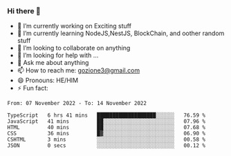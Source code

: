 ### Hi there 👋

<!--
**charlieScript/charlieScript** is a ✨ _special_ ✨ repository because its `README.md` (this file) appears on your GitHub profile.

Here are some ideas to get you started: -->

- 🔭 I’m currently working on Exciting stuff
- 🌱 I’m currently learning NodeJS,NestJS, BlockChain, and oother random stuff
- 👯 I’m looking to collaborate on anything
- 🤔 I’m looking for help with ...
- 💬 Ask me about anything
- 📫 How to reach me: gozione3@gmail.com
- 😄 Pronouns: HE/HIM
- ⚡ Fun fact: 
<!--START_SECTION:waka-->

```text
From: 07 November 2022 - To: 14 November 2022

TypeScript   6 hrs 41 mins   ███████████████████░░░░░░   76.59 %
JavaScript   41 mins         ██░░░░░░░░░░░░░░░░░░░░░░░   07.96 %
HTML         40 mins         ██░░░░░░░░░░░░░░░░░░░░░░░   07.68 %
CSS          36 mins         █▓░░░░░░░░░░░░░░░░░░░░░░░   06.90 %
CSHTML       3 mins          ░░░░░░░░░░░░░░░░░░░░░░░░░   00.58 %
JSON         0 secs          ░░░░░░░░░░░░░░░░░░░░░░░░░   00.12 %
```

<!--END_SECTION:waka-->

